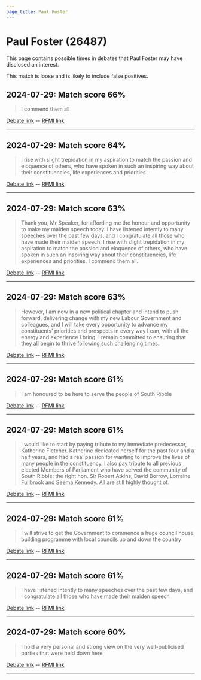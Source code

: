 ```yaml
---
page_title: Paul Foster
---
```


# Paul Foster  (26487)

This page contains possible times in debates that Paul Foster may have disclosed an interest.

This match is loose and is likely to include false positives. 



## 2024-07-29: Match score 66%

>I commend them all

[Debate link](https://www.theyworkforyou.com/debates/?id=2024-07-29c.1087.2)  --  [RFMI link](https://www.theyworkforyou.com/mp/26487/register)


---



## 2024-07-29: Match score 64%

>I rise with slight trepidation in my aspiration to match the passion and eloquence of others, who have spoken in such an inspiring way about their constituencies, life experiences and priorities

[Debate link](https://www.theyworkforyou.com/debates/?id=2024-07-29c.1087.2)  --  [RFMI link](https://www.theyworkforyou.com/mp/26487/register)


---



## 2024-07-29: Match score 63%

>Thank you, Mr Speaker, for affording me the honour and opportunity to make my maiden speech today. I have listened intently to many speeches over the past few days, and I congratulate all those who have made their maiden speech. I rise with slight trepidation in my aspiration to match the passion and eloquence of others, who have spoken in such an inspiring way about their constituencies, life experiences and priorities. I commend them all.

[Debate link](https://www.theyworkforyou.com/debates/?id=2024-07-29c.1087.2)  --  [RFMI link](https://www.theyworkforyou.com/mp/26487/register)


---



## 2024-07-29: Match score 63%

>However, I am now in a new political chapter and intend to push forward, delivering change with my new Labour Government and colleagues, and I will take every opportunity to advance my constituents’ priorities and prospects in every way I can, with all the energy and experience I bring. I remain committed to ensuring that they all begin to thrive following such challenging times.

[Debate link](https://www.theyworkforyou.com/debates/?id=2024-07-29c.1087.2)  --  [RFMI link](https://www.theyworkforyou.com/mp/26487/register)


---



## 2024-07-29: Match score 61%

>I am honoured to be here to serve the people of South Ribble

[Debate link](https://www.theyworkforyou.com/debates/?id=2024-07-29c.1087.2)  --  [RFMI link](https://www.theyworkforyou.com/mp/26487/register)


---



## 2024-07-29: Match score 61%

>I would like to start by paying tribute to my immediate predecessor, Katherine Fletcher. Katherine dedicated herself for the past four and a half years, and had a real  passion for wanting to improve the lives of many people in the constituency. I also pay tribute to all previous elected Members of Parliament who have served the community of South Ribble: the right hon. Sir Robert Atkins, David Borrow, Lorraine Fullbrook and Seema Kennedy. All are still highly thought of.

[Debate link](https://www.theyworkforyou.com/debates/?id=2024-07-29c.1087.2)  --  [RFMI link](https://www.theyworkforyou.com/mp/26487/register)


---



## 2024-07-29: Match score 61%

>I will strive to get the Government to commence a huge council house building programme with local councils up and down the country

[Debate link](https://www.theyworkforyou.com/debates/?id=2024-07-29c.1087.2)  --  [RFMI link](https://www.theyworkforyou.com/mp/26487/register)


---



## 2024-07-29: Match score 61%

>I have listened intently to many speeches over the past few days, and I congratulate all those who have made their maiden speech

[Debate link](https://www.theyworkforyou.com/debates/?id=2024-07-29c.1087.2)  --  [RFMI link](https://www.theyworkforyou.com/mp/26487/register)


---



## 2024-07-29: Match score 60%

>I hold a very personal and strong view on the very well-publicised parties that were held down here

[Debate link](https://www.theyworkforyou.com/debates/?id=2024-07-29c.1087.2)  --  [RFMI link](https://www.theyworkforyou.com/mp/26487/register)


---

